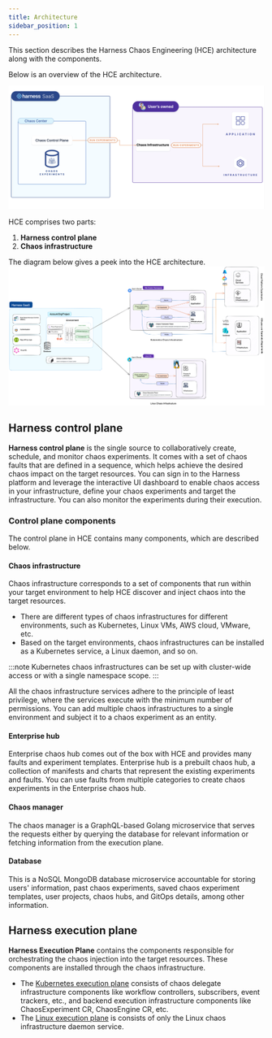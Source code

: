 ```yaml
---
title: Architecture
sidebar_position: 1
---
```

This section describes the Harness Chaos Engineering (HCE) architecture along with the components.

Below is an overview of the HCE architecture.

![Overview](./static/architecture/overview.png)

HCE comprises two parts:

1. **Harness control plane**
2. **Chaos infrastructure**

The diagram below gives a peek into the HCE architecture.
![Architecture](./static/architecture/HCE-architecture.png)

## Harness control plane

**Harness control plane** is the single source to collaboratively create, schedule, and monitor chaos experiments. It comes with a set of chaos faults that are defined in a sequence, which helps achieve the desired chaos impact on the target resources. You can sign in to the Harness platform and leverage the interactive UI dashboard to enable chaos access in your infrastructure, define your chaos experiments and target the infrastructure. You can also monitor the experiments during their execution.

### Control plane components

The control plane in HCE contains many components, which are described below.

#### Chaos infrastructure

Chaos infrastructure corresponds to a set of components that run within your target environment to help HCE discover and inject chaos into the target resources.

- There are different types of chaos infrastructures for different environments, such as Kubernetes, Linux VMs, AWS cloud, VMware, etc.
- Based on the target environments, chaos infrastructures can be installed as a Kubernetes service, a Linux daemon, and so on.

:::note
Kubernetes chaos infrastructures can be set up with cluster-wide access or with a single namespace scope.
:::

All the chaos infrastructure services adhere to the principle of least privilege, where the services execute with the minimum number of permissions. You can add multiple chaos infrastructures to a single environment and subject it to a chaos experiment as an entity.

#### Enterprise hub

Enterprise chaos hub comes out of the box with HCE and provides many faults and experiment templates. Enterprise hub is a prebuilt chaos hub, a collection of manifests and charts that represent the existing experiments and faults. You can use faults from multiple categories to create chaos experiments in the Enterprise chaos hub.

#### Chaos manager

The chaos manager is a GraphQL-based Golang microservice that serves the requests either by querying the database for relevant information or fetching information from the execution plane.

#### Database

This is a NoSQL MongoDB database microservice accountable for storing users' information, past chaos experiments, saved chaos experiment templates, user projects, chaos hubs, and GitOps details, among other information.

## Harness execution plane

**Harness Execution Plane** contains the components responsible for orchestrating the chaos injection into the target resources. These components are installed through the chaos infrastructure.
- The [Kubernetes execution plane](./kubernetes) consists of chaos delegate infrastructure components like workflow controllers, subscribers, event trackers, etc., and backend execution infrastructure components like ChaosExperiment CR, ChaosEngine CR, etc.
- The [Linux execution plane](./linux) is consists of only the Linux chaos infrastructure daemon service.
